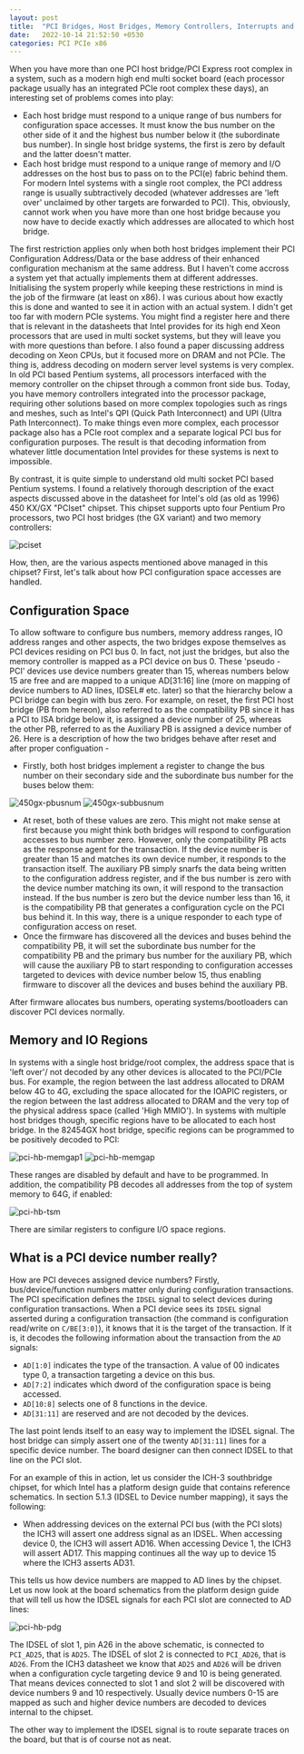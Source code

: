 ```yaml
---
layout: post
title:  "PCI Bridges, Host Bridges, Memory Controllers, Interrupts and more..."
date:   2022-10-14 21:52:50 +0530
categories: PCI PCIe x86 
---
```


When you have more than one PCI host bridge/PCI Express root complex in a system, such as a modern high end multi socket board (each processor package
usually has an integrated PCIe root complex these days), an interesting set of problems comes into play:

 - Each host bridge must respond to a unique range of bus numbers for configuration space accesses. It must know the bus number on the other side of it
 and the highest bus number below it (the subordinate bus number). In single host bridge systems, the first is zero by default and the latter doesn't
 matter.
 - Each host bridge must respond to a unique range of memory and I/O addresses on the host bus to pass on to the PCI(e) fabric behind them. For modern
 Intel systems with a single root complex, the PCI address range is usually subtractively decoded (whatever addresses are 'left over' unclaimed by other
 targets are forwarded to PCI). This, obviously, cannot work when you have more than one host bridge because you now have to decide exactly which addresses
 are allocated to which host bridge.

 The first restriction applies only when both host bridges implement their PCI Configuration Address/Data or the base address of their enhanced
 configuration mechanism at the same address. But I haven't come accross a system yet that actually implements them at different addresses.
 Initialising the system properly while keeping these restrictions in mind is the job of the firmware (at least on x86). I was curious about how exactly
 this is done and wanted to see it in action with an actual system. I didn't get too far with modern PCIe systems. You might find a register here and
 there that is relevant in the datasheets that Intel provides for its high end Xeon processors that are used in multi socket systems, but they will leave
 you with more questions than before. I also found a paper discussing address decoding on Xeon CPUs, but it focused more on DRAM and not PCIe. The thing
 is, address decoding on modern server level systems is very complex. In old PCI based Pentium systems, all processors interfaced with the memory
 controller on the chipset through a common front side bus. Today, you have memory controllers integrated into the processor package, requiring other
 solutions based on more complex topologies such as rings and meshes, such as Intel's QPI (Quick Path Interconnect) and UPI (Ultra Path Interconnect).
 To make things even more complex, each processor package also has a PCIe root complex and a separate logical PCI bus for configuration purposes. The
 result is that decoding information from whatever little documentation Intel provides for these systems is next to impossible.

 By contrast, it is quite simple to understand old multi socket PCI based Pentium systems. I found a relatively thorough description of the exact aspects
 discussed above in the datasheet for Intel's old (as old as 1996) 450 KX/GX "PCIset" chipset. This chipset supports upto four Pentium Pro processors, two
 PCI host bridges (the GX variant) and two memory controllers:

 ![pciset](https://user-images.githubusercontent.com/23404671/194386857-78baec3d-e721-4a73-a5e7-56ac910ed96b.png)

How, then, are the various aspects mentioned above managed in this chipset? First, let's talk about how PCI configuration space accesses are handled. 

## Configuration Space

To allow software to configure bus numbers, memory address ranges, IO address ranges and other aspects, the two bridges expose themselves as PCI devices 
residing on PCI bus 0. In fact, not just the bridges, but also the memory controller is mapped as a PCI device on bus 0. These 'pseudo - PCI' devices use device numbers greater than 15,
whereas numbers below 15 are free and are mapped to a unique AD[31:16] line (more on mapping of device numbers to AD lines, IDSEL# etc. later) so that
the hierarchy below a PCI bridge can begin with bus zero. For example, on reset, the first PCI host bridge (PB from hereon), also referred to as the
compatibility PB since it has a PCI to ISA bridge below it, is assigned a device number of 25, whereas the other PB, referred to as the Auxiliary PB is
assigned a device number of 26. Here is a description of how the two bridges behave after reset and after proper configuation -

 - Firstly, both host bridges implement a register to change the bus number on their secondary side and the subordinate bus number for the buses below
 them:


![450gx-pbusnum](https://user-images.githubusercontent.com/23404671/195123003-8a39f54d-ef2a-46b9-b427-ad6d9f054a72.png)
![450gx-subbusnum](https://user-images.githubusercontent.com/23404671/195123020-54e60c86-7b04-40c4-9358-db8e20388b0b.png)

 - At reset, both of these values are zero. This might not make sense at first because you might think both bridges will respond to configuration
 accesses to bus number zero. However, only the compatibility PB acts as the response agent for the transaction. If the device number is greater than 15
 and matches its own device number, it responds to the transaction itself. The auxiliary PB simply snarfs the data being written to the configuration
 address register, and if the bus number is zero with the device number matching its own, it will respond to the transaction instead. If the bus number
 is zero but the device number less than 16, it is the compatibility PB that generates a configuration cycle on the PCI bus behind it. 
 In this way, there is a unique responder to each type of configuration access on reset.
 - Once the firmware has discovered all the devices and buses behind the compatibility PB, it will set the subordinate bus number for the compatibility
 PB and the primary bus number for the auxiliary PB, which will cause the auxiliary PB to start responding to configuration accesses targeted to
 devices with device number below 15, thus enabling firmware to discover all the devices and buses behind the auxiliary PB.
 
 After firmware allocates bus numbers, operating systems/bootloaders can discover PCI devices normally.
 
## Memory and IO Regions

In systems with a single host bridge/root complex, the address space that is 'left over'/ not decoded by any other devices is allocated to the PCI/PCIe
bus. For example, the region between the last address allocated to DRAM below 4G to 4G, excluding the space allocated for the IOAPIC registers,
or the region between the last address allocated to DRAM and the very top of the physical address space (called 'High MMIO'). 
In systems with multiple host bridges though, specific regions have to be allocated to each host bridge. In the 82454GX host bridge, specific regions
can be programmed to be positively decoded to PCI:
 
![pci-hb-memgap1](https://user-images.githubusercontent.com/23404671/222790642-b1b0b411-5d92-4266-9dd2-4bb980535641.png)
![pci-hb-memgap](https://user-images.githubusercontent.com/23404671/222790712-6560dd99-0061-4392-8fb5-b4b5fd26fc64.png)

These ranges are disabled by default and have to be programmed. In addition, the compatibility PB decodes all addresses from the top of system memory
to 64G, if enabled:

![pci-hb-tsm](https://user-images.githubusercontent.com/23404671/222792574-2b1916b0-5a4f-47a0-be16-d24a88b372c4.png)

There are similar registers to configure I/O space regions.

## What is a PCI device number really?

How are PCI deveces assigned device numbers? Firstly, bus/device/function numbers matter only during configuration transactions. The PCI specification
defines the ```IDSEL``` signal to select devices during configuration transactions. When a PCI device sees its ```IDSEL``` signal asserted during a
configuration transaction (the command is configuration read/write on ```C/BE[3:0]```), it knows that it is the target of the transaction. If it is,
it decodes the following information about the transaction from the ```AD``` signals:

 - ```AD[1:0]``` indicates the type of the transaction. A value of 00 indicates type 0, a transaction targeting a device on this bus.
 - ```AD[7:2]``` indicates which dword of the configuration space is being accessed.
 - ```AD[10:8]``` selects one of 8 functions in the device.
 - ```AD[31:11]``` are reserved and are not decoded by the devices.

The last point lends itself to an easy way to implement the IDSEL signal. The host bridge can simply assert one of the twenty ```AD[31:11]``` lines for 
a specific device number. The board designer can then connect IDSEL to that line on the PCI slot.

For an example of this in action, let us consider the ICH-3 southbridge chipset, for which Intel has a platform design guide that contains reference 
schematics. In section 5.1.3 (IDSEL to Device number mapping), it says the following:

 - When addressing devices on the external PCI bus (with the PCI slots) the ICH3 will assert one address signal as an IDSEL. When accessing device 0, the 
ICH3 will assert AD16. When accessing Device 1, the ICH3 will assert AD17. This mapping continues all the way up to device 15 where the ICH3 asserts AD31.
   
This tells us how device numbers are mapped to AD lines by the chipset. Let us now look at the board schematics from the platform design guide that 
will tell us how the IDSEL signals for each PCI slot are connected to AD lines:

![pci-hb-pdg](https://user-images.githubusercontent.com/23404671/222800030-71340425-1756-488f-9931-8c350451a09c.png)

The IDSEL of slot 1, pin A26 in the above schematic, is connected to ```PCI_AD25```, that is ```AD25```. The IDSEL of slot 2 is connected to 
```PCI_AD26```, that is ```AD26```. From the ICH3 datasheet we know that ```AD25``` and ```AD26``` will be driven when a configuration cycle targeting
device 9 and 10 is being generated. That means devices connected to slot 1 and slot 2 will be discovered with device numbers 9 and 10 respectively.
Usually device numbers 0-15 are mapped as such and higher device numbers are decoded to devices internal to the chipset.

The other way to implement the IDSEL signal is to route separate traces on the board, but that is of course not as neat.
